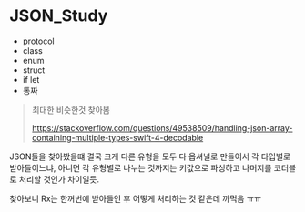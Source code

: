 # JSON_Study



- protocol
- class
- enum
- struct
- if let
- 통짜



> 최대한 비슷한것 찾아봄
>
> https://stackoverflow.com/questions/49538509/handling-json-array-containing-multiple-types-swift-4-decodable
>



JSON들을 찾아봤을떄 결국 크게 다른 유형을 모두 다 옵셔널로 만들어서 각 타입별로 받아들이느냐, 아니면 각 유형별로 나누는 것까지는 키값으로 파싱하고 나머지를 코더블로 처리할 것인가 차이일듯.

찾아보니 Rx는 한꺼번에 받아들인 후 어떻게 처리하는 것 같은데 까먹음 ㅠㅠ